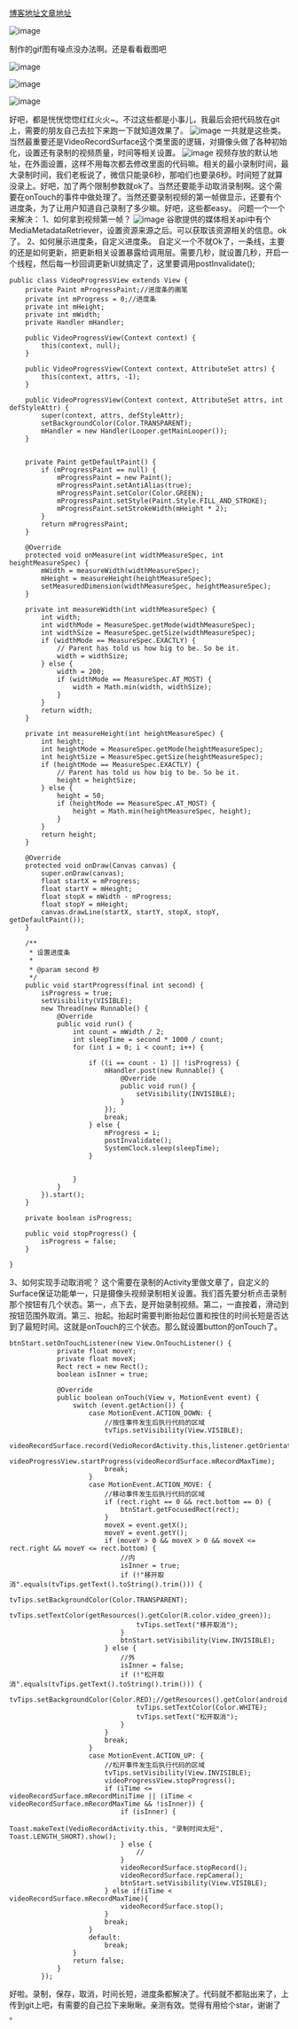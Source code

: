 
[博客地址文章地址](http://blog.csdn.net/sw5131899/article/details/52848957)

![image](https://github.com/SingleShu/VideoRecord/raw/master/img/GIF2.gif)

制作的gif图有噪点没办法啊。还是看看截图吧


![image](https://github.com/SingleShu/VideoRecord/raw/master/img/a.jpg)


![image](https://github.com/SingleShu/VideoRecord/raw/master/img/b.jpg)

![image](https://github.com/SingleShu/VideoRecord/raw/master/img/c.jpg)

好吧，都是恍恍惚惚红红火火~。不过这些都是小事儿，我最后会把代码放在git上，需要的朋友自己去拉下来跑一下就知道效果了。
![image](https://github.com/SingleShu/VideoRecord/raw/master/img/d.jpg)
一共就是这些类。当然最重要还是VideoRecordSurface这个类里面的逻辑，对摄像头做了各种初始化，设置还有录制的视频质量，时间等相关设置。
![image](https://github.com/SingleShu/VideoRecord/raw/master/img/f.jpg)
视频存放的默认地址，在外面设置，这样不用每次都去修改里面的代码嘛。相关的最小录制时间，最大录制时间，我们老板说了，微信只能录6秒，那咱们也要录6秒。时间短了就算没录上。好吧，加了两个限制参数就ok了。当然还要能手动取消录制啊。这个需要在onTouch的事件中做处理了。当然还要录制视频的第一帧做显示，还要有个进度条，为了让用户知道自己录制了多少嘛。好吧，这些都easy。
问题一个一个来解决：
1、如何拿到视频第一帧？
![image](https://github.com/SingleShu/VideoRecord/raw/master/img/g.jpg)
谷歌提供的媒体相关api中有个 MediaMetadataRetriever，设置资源来源之后。可以获取该资源相关的信息。ok了。
2、如何展示进度条，自定义进度条。
  自定义一个不就Ok了，一条线，主要的还是如何更新，把更新相关设置暴露给调用层。需要几秒，就设置几秒，开启一个线程，然后每一秒回调更新UI就搞定了，这里要调用postInvalidate();
```
public class VideoProgressView extends View {
    private Paint mProgressPaint;//进度条的画笔
    private int mProgress = 0;//进度条
    private int mHeight;
    private int mWidth;
    private Handler mHandler;

    public VideoProgressView(Context context) {
        this(context, null);
    }

    public VideoProgressView(Context context, AttributeSet attrs) {
        this(context, attrs, -1);
    }

    public VideoProgressView(Context context, AttributeSet attrs, int defStyleAttr) {
        super(context, attrs, defStyleAttr);
        setBackgroundColor(Color.TRANSPARENT);
        mHandler = new Handler(Looper.getMainLooper());
    }


    private Paint getDefaultPaint() {
        if (mProgressPaint == null) {
            mProgressPaint = new Paint();
            mProgressPaint.setAntiAlias(true);
            mProgressPaint.setColor(Color.GREEN);
            mProgressPaint.setStyle(Paint.Style.FILL_AND_STROKE);
            mProgressPaint.setStrokeWidth(mHeight * 2);
        }
        return mProgressPaint;
    }

    @Override
    protected void onMeasure(int widthMeasureSpec, int heightMeasureSpec) {
        mWidth = measureWidth(widthMeasureSpec);
        mHeight = measureHeight(heightMeasureSpec);
        setMeasuredDimension(widthMeasureSpec, heightMeasureSpec);
    }

    private int measureWidth(int widthMeasureSpec) {
        int width;
        int widthMode = MeasureSpec.getMode(widthMeasureSpec);
        int widthSize = MeasureSpec.getSize(widthMeasureSpec);
        if (widthMode == MeasureSpec.EXACTLY) {
            // Parent has told us how big to be. So be it.
            width = widthSize;
        } else {
            width = 200;
            if (widthMode == MeasureSpec.AT_MOST) {
                width = Math.min(width, widthSize);
            }
        }
        return width;
    }

    private int measureHeight(int heightMeasureSpec) {
        int height;
        int heightMode = MeasureSpec.getMode(heightMeasureSpec);
        int heightSize = MeasureSpec.getSize(heightMeasureSpec);
        if (heightMode == MeasureSpec.EXACTLY) {
            // Parent has told us how big to be. So be it.
            height = heightSize;
        } else {
            height = 50;
            if (heightMode == MeasureSpec.AT_MOST) {
                height = Math.min(heightMeasureSpec, height);
            }
        }
        return height;
    }

    @Override
    protected void onDraw(Canvas canvas) {
        super.onDraw(canvas);
        float startX = mProgress;
        float startY = mHeight;
        float stopX = mWidth - mProgress;
        float stopY = mHeight;
        canvas.drawLine(startX, startY, stopX, stopY, getDefaultPaint());
    }

    /**
     * 设置进度条
     *
     * @param second 秒
     */
    public void startProgress(final int second) {
        isProgress = true;
        setVisibility(VISIBLE);
        new Thread(new Runnable() {
            @Override
            public void run() {
                int count = mWidth / 2;
                int sleepTime = second * 1000 / count;
                for (int i = 0; i < count; i++) {

                    if ((i == count - 1) || !isProgress) {
                        mHandler.post(new Runnable() {
                            @Override
                            public void run() {
                                setVisibility(INVISIBLE);
                            }
                        });
                        break;
                    } else {
                        mProgress = i;
                        postInvalidate();
                        SystemClock.sleep(sleepTime);
                    }


                }
            }
        }).start();
    }

    private boolean isProgress;

    public void stopProgress() {
        isProgress = false;
    }

}
```
3、如何实现手动取消呢？
这个需要在录制的Activity里做文章了，自定义的Surface保证功能单一，只是摄像头视频录制相关设置。我们首先要分析点击录制那个按钮有几个状态。第一，点下去，是开始录制视频。第二，一直按着，滑动到按钮范围外取消。第三、抬起。抬起时需要判断抬起位置和按住的时间长短是否达到了最短时间。这就是onTouch的三个状态。那么就设置button的onTouch了。

```
btnStart.setOnTouchListener(new View.OnTouchListener() {
            private float moveY;
            private float moveX;
            Rect rect = new Rect();
            boolean isInner = true;

            @Override
            public boolean onTouch(View v, MotionEvent event) {
                switch (event.getAction()) {
                    case MotionEvent.ACTION_DOWN: {
                        //按住事件发生后执行代码的区域
                        tvTips.setVisibility(View.VISIBLE);
                        videoRecordSurface.record(VedioRecordActivity.this,listener.getOrientationHintDegrees());
                        videoProgressView.startProgress(videoRecordSurface.mRecordMaxTime);
                        break;
                    }
                    case MotionEvent.ACTION_MOVE: {
                        //移动事件发生后执行代码的区域
                        if (rect.right == 0 && rect.bottom == 0) {
                            btnStart.getFocusedRect(rect);
                        }
                        moveX = event.getX();
                        moveY = event.getY();
                        if (moveY > 0 && moveX > 0 && moveX <= rect.right && moveY <= rect.bottom) {
                            //内
                            isInner = true;
                            if (!"移开取消".equals(tvTips.getText().toString().trim())) {
                                tvTips.setBackgroundColor(Color.TRANSPARENT);
                                tvTips.setTextColor(getResources().getColor(R.color.video_green));
                                tvTips.setText("移开取消");
                            }
                            btnStart.setVisibility(View.INVISIBLE);
                        } else {
                            //外
                            isInner = false;
                            if (!"松开取消".equals(tvTips.getText().toString().trim())) {
                                tvTips.setBackgroundColor(Color.RED);//getResources().getColor(android.R.color.holo_red_dark));
                                tvTips.setTextColor(Color.WHITE);
                                tvTips.setText("松开取消");
                            }
                        }
                        break;
                    }
                    case MotionEvent.ACTION_UP: {
                        //松开事件发生后执行代码的区域
                        tvTips.setVisibility(View.INVISIBLE);
                        videoProgressView.stopProgress();
                        if (iTime <= videoRecordSurface.mRecordMiniTime || (iTime < videoRecordSurface.mRecordMaxTime && !isInner)) {
                            if (isInner) {
                                Toast.makeText(VedioRecordActivity.this, "录制时间太短", Toast.LENGTH_SHORT).show();
                            } else {
                                //
                            }
                            videoRecordSurface.stopRecord();
                            videoRecordSurface.repCamera();
                            btnStart.setVisibility(View.VISIBLE);
                        } else if(iTime < videoRecordSurface.mRecordMaxTime){
                            videoRecordSurface.stop();
                        }
                        break;
                    }
                    default:
                        break;
                }
                return false;
            }
        });
```
好啦。录制，保存，取消，时间长短，进度条都解决了。代码就不都贴出来了，上传到git上吧，有需要的自己拉下来瞅瞅。亲测有效。觉得有用给个star，谢谢了 。